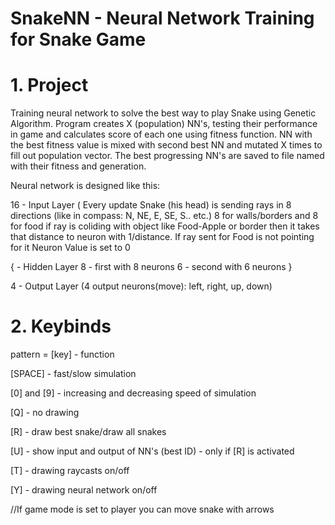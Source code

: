 # SnakeNN - Neural Network Training for Snake Game

# 1. Project

Training neural network to solve the best way to play Snake
using Genetic Algorithm. Program creates X (population) NN's, testing their performance
in game and calculates score of each one using fitness function.
NN with the best fitness value is mixed with second
best NN and mutated X times to fill out population vector.
The best progressing NN's are saved to file named with their fitness and generation.

Neural network is designed like this:

16 - Input Layer ( Every update Snake (his head) is sending rays in 8 directions (like in compass: N, NE, E, SE, S.. etc.)
	8 for walls/borders and 8 for food if ray is coliding with object like Food-Apple or border then it takes that distance to neuron with 1/distance.
  	If ray sent for Food is not pointing for it Neuron Value is set to 0

  {  - Hidden Layer
	8 - first with 8 neurons
     	6 - second with 6 neurons
  }

4 - Output Layer (4 output neurons(move): left, right, up, down)


# 2. Keybinds

pattern = [key] - function

[SPACE] - fast/slow simulation

[0] and [9] - increasing and decreasing speed of simulation

[Q] - no drawing
	
[R] - draw best snake/draw all snakes

[U] - show input and output of NN's (best ID) - only if [R] is activated 

[T] - drawing raycasts on/off

[Y] - drawing neural network on/off

//If game mode is set to player you can move snake with arrows

